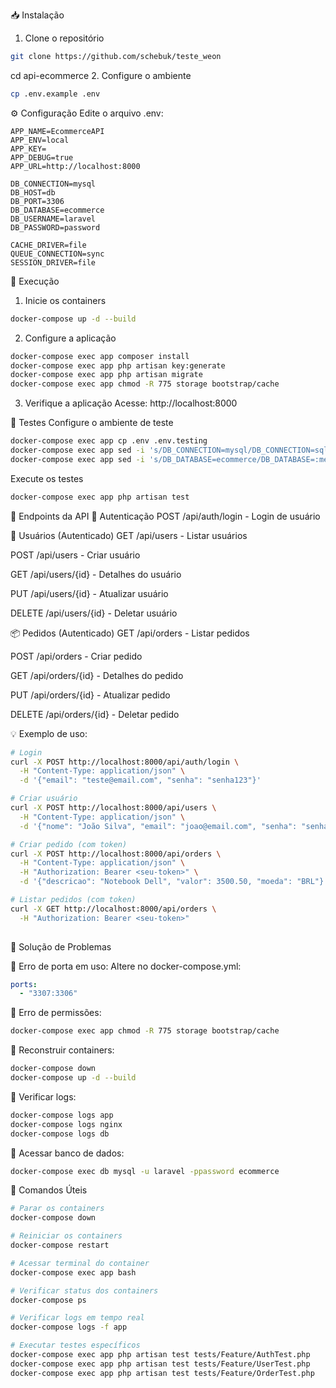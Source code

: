 📥 Instalação
1. Clone o repositório
```bash
git clone https://github.com/schebuk/teste_weon
```
cd api-ecommerce
2. Configure o ambiente
```bash
cp .env.example .env
```
⚙️ Configuração
Edite o arquivo .env:
```env
APP_NAME=EcommerceAPI
APP_ENV=local
APP_KEY=
APP_DEBUG=true
APP_URL=http://localhost:8000

DB_CONNECTION=mysql
DB_HOST=db
DB_PORT=3306
DB_DATABASE=ecommerce
DB_USERNAME=laravel
DB_PASSWORD=password

CACHE_DRIVER=file
QUEUE_CONNECTION=sync
SESSION_DRIVER=file
```
🚀 Execução
1. Inicie os containers
```bash
docker-compose up -d --build
```
2. Configure a aplicação
```bash
docker-compose exec app composer install
docker-compose exec app php artisan key:generate
docker-compose exec app php artisan migrate
docker-compose exec app chmod -R 775 storage bootstrap/cache
```
3. Verifique a aplicação
Acesse: http://localhost:8000

🧪 Testes
Configure o ambiente de teste
```bash
docker-compose exec app cp .env .env.testing
docker-compose exec app sed -i 's/DB_CONNECTION=mysql/DB_CONNECTION=sqlite/' .env.testing
docker-compose exec app sed -i 's/DB_DATABASE=ecommerce/DB_DATABASE=:memory:/' .env.testing
```
Execute os testes
```bash
docker-compose exec app php artisan test
```
📡 Endpoints da API
🔐 Autenticação
POST /api/auth/login - Login de usuário

👥 Usuários (Autenticado)
GET /api/users - Listar usuários

POST /api/users - Criar usuário

GET /api/users/{id} - Detalhes do usuário

PUT /api/users/{id} - Atualizar usuário

DELETE /api/users/{id} - Deletar usuário

📦 Pedidos (Autenticado)
GET /api/orders - Listar pedidos

POST /api/orders - Criar pedido

GET /api/orders/{id} - Detalhes do pedido

PUT /api/orders/{id} - Atualizar pedido

DELETE /api/orders/{id} - Deletar pedido

💡 Exemplo de uso:
``` bash
# Login
curl -X POST http://localhost:8000/api/auth/login \
  -H "Content-Type: application/json" \
  -d '{"email": "teste@email.com", "senha": "senha123"}'

# Criar usuário
curl -X POST http://localhost:8000/api/users \
  -H "Content-Type: application/json" \
  -d '{"nome": "João Silva", "email": "joao@email.com", "senha": "senha123"}'

# Criar pedido (com token)
curl -X POST http://localhost:8000/api/orders \
  -H "Content-Type: application/json" \
  -H "Authorization: Bearer <seu-token>" \
  -d '{"descricao": "Notebook Dell", "valor": 3500.50, "moeda": "BRL"}'

# Listar pedidos (com token)
curl -X GET http://localhost:8000/api/orders \
  -H "Authorization: Bearer <seu-token>"
  
```
🐛 Solução de Problemas

🔧 Erro de porta em uso:
Altere no docker-compose.yml:

```yaml
ports:
  - "3307:3306"
```
🔧 Erro de permissões:
```bash
docker-compose exec app chmod -R 775 storage bootstrap/cache
```
🔧 Reconstruir containers:
```bash
docker-compose down
docker-compose up -d --build
```
🔧 Verificar logs:
```bash
docker-compose logs app
docker-compose logs nginx
docker-compose logs db
```
🔧 Acessar banco de dados:
```bash
docker-compose exec db mysql -u laravel -ppassword ecommerce
```
🎯 Comandos Úteis
```bash
# Parar os containers
docker-compose down

# Reiniciar os containers
docker-compose restart

# Acessar terminal do container
docker-compose exec app bash

# Verificar status dos containers
docker-compose ps

# Verificar logs em tempo real
docker-compose logs -f app

# Executar testes específicos
docker-compose exec app php artisan test tests/Feature/AuthTest.php
docker-compose exec app php artisan test tests/Feature/UserTest.php
docker-compose exec app php artisan test tests/Feature/OrderTest.php
```